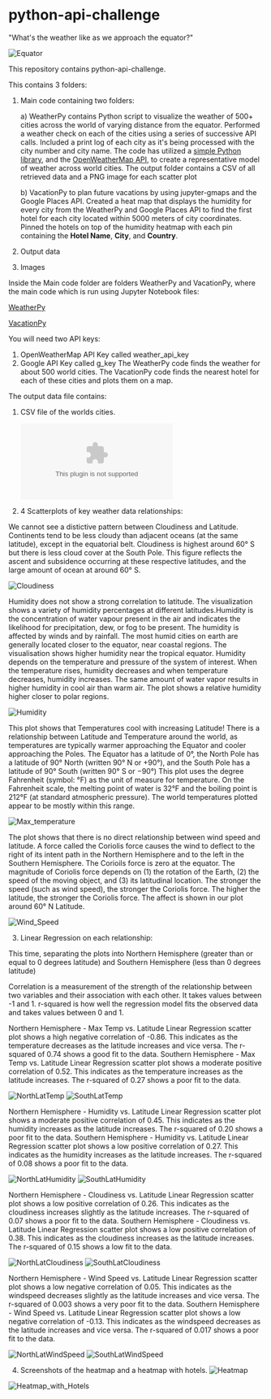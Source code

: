 # python-api-challenge

"What's the weather like as we approach the equator?"

![Equator](Images/equatorsign.png)

This repository contains python-api-challenge.

This contains 3 folders:

1. Main code containing two folders: 

     a) WeatherPy contains Python script to visualize the weather of 500+ cities across the world of varying distance from the equator. Performed a weather check on each of the cities using a series of successive API calls. Included a print log of each city as it's being processed with the city number and city name. The code has utilized a [simple Python library](https://pypi.python.org/pypi/citipy), and the [OpenWeatherMap API](https://openweathermap.org/api), to create a representative model of weather across world cities. The output folder contains a CSV of all retrieved data and a PNG image for each scatter plot

     b) VacationPy to plan future vacations by using jupyter-gmaps and the Google Places API. Created a heat map that displays the humidity for every city from the WeatherPy and Google Places API to find the first hotel for each city located within 5000 meters of city coordinates. Pinned the hotels on top of the humidity heatmap with each pin containing the **Hotel Name**, **City**, and **Country**.

2. Output data

3. Images

Inside the Main code folder are folders WeatherPy and VacationPy, where the main code which is run using Jupyter Notebook files:

[WeatherPy](main_code/VacationPy/VacationPy-code.ipynb) 

[VacationPy](main_code/WeatherPy/WeatherPy-code.ipynb)


You will need two API keys:
 1. OpenWeatherMap API Key called weather_api_key 
 2. Google API Key called g_key
The WeatherPy code finds the weather for about 500 world cities.
The VacationPy code finds the nearest hotel for each of these cities and plots them on a map.

The output data file contains:

1. CSV file of the worlds cities.

   ![City_Data](./output/cityweather_data.csv)

2. 4 Scatterplots of key weather data relationships:

We cannot see a distictive pattern between Cloudiness and Latitude. Continents tend to be less cloudy than adjacent oceans (at the same latitude), except in the equatorial belt. Cloudiness is highest around 60° S but there is less cloud cover at the South Pole. This figure reflects the ascent and subsidence occurring at these respective latitudes, and the large amount of ocean at around 60° S.

  ![Cloudiness](./output/LatCloudiness.png)


Humidity does not show a strong correlation to latitude. The visualization shows a variety of humidity percentages at different latitudes.Humidity is the concentration of water vapour present in the air and indicates the likelihood for precipitation, dew, or fog to be present.
The humidity is affected by winds and by rainfall. The most humid cities on earth are generally located closer to the equator, near coastal regions. The visualisation shows higher humidity near the tropical equator.
Humidity depends on the temperature and pressure of the system of interest. When the temperature rises, humidity decreases and when temperature decreases, humidity increases. The same amount of water vapor results in higher humidity in cool air than warm air. The plot shows a relative humidity higher closer to polar regions.


  ![Humidity](./output/LatHumidity.png)

This plot shows that Temperatures cool with increasing Latitude! There is a relationship between Latitude and Temperature around the world, as temperatures are typically warmer approaching the Equator and cooler approaching the Poles.
The Equator has a latitude of 0°, the North Pole has a latitude of 90° North (written 90° N or +90°), and the South Pole has a latitude of 90° South (written 90° S or −90°)
This plot uses the degree Fahrenheit (symbol: °F) as the unit of measure for temperature. On the Fahrenheit scale, the melting point of water is 32°F and the boiling point is 212°F (at standard atmospheric pressure). The world temperatures plotted appear to be mostly within this range.


  ![Max_temperature](./output/LatMaxTemp.png)

The plot shows that there is no direct relationship between wind speed and latitude. 
A force called the Coriolis force causes the wind to deflect to the right of its intent path in the Northern Hemisphere and to the left in the Southern Hemisphere. The Corioils force is zero at the equator. The magnitude of Coriolis force depends on (1) the rotation of the Earth, (2) the speed of the moving object, and (3) its latitudinal location. The stronger the speed (such as wind speed), the stronger the Coriolis force. The higher the latitude, the stronger the Coriolis force. The affect is shown in our plot around 60° N Latitude.


  ![Wind_Speed](./output/LatWindSpeed.png)

3. Linear Regression on each relationship: 

This time, separating the plots into Northern Hemisphere (greater than or equal to 0 degrees latitude) and Southern Hemisphere (less than 0 degrees latitude)

Correlation is a measurement of the strength of the relationship between two variables and their association with each other. It takes values between -1 and 1. 
r-squared is how well the regression model fits the observed data and takes values between 0 and 1.

Northern Hemisphere - Max Temp vs. Latitude Linear Regression scatter plot shows a high negative correlation of -0.86. This indicates as the temperature decreases as the latitude increases and vice versa. The r-squared of 0.74 shows a good fit to the data.
Southern Hemisphere - Max Temp vs. Latitude Linear Regression scatter plot shows a moderate positive correlation of 0.52. This indicates as the temperature increases as the latitude increases. The r-squared of 0.27 shows a poor fit to the data.

 ![NorthLatTemp](./output/Regression/NorthLatTemp.png)
 ![SouthLatTemp](./output/Regression/SouthLatTemp.png)


Northern Hemisphere - Humidity vs. Latitude Linear Regression scatter plot shows a moderate positive correlation of 0.45. This indicates as the humidity increases as the latitude increases. The r-squared of 0.20 shows a poor fit to the data.
Southern Hemisphere - Humidity vs. Latitude Linear Regression scatter plot shows a low positive correlation of 0.27. This indicates as the humidity increases as the latitude increases. The r-squared of 0.08 shows a poor fit to the data.

  ![NorthLatHumidity](./output/Regression/NorthLatHumidity.png)
  ![SouthLatHumidity](./output/Regression/SouthLatHumidity.png)


Northern Hemisphere - Cloudiness vs. Latitude Linear Regression scatter plot shows a low positive correlation of 0.26. This indicates as the cloudiness increases slightly as the latitude increases. The r-squared of 0.07 shows a poor fit to the data.
Southern Hemisphere - Cloudiness vs. Latitude Linear Regression scatter plot shows a low positive correlation of 0.38. This indicates as the cloudiness increases as the latitude increases. The r-squared of 0.15 shows a low fit to the data.

  ![NorthLatCloudiness](./output/Regression/NorthLatCloudiness.png)
  ![SouthLatCloudiness](./output/Regression/SouthLatCloudiness.png)

 
Northern Hemisphere - Wind Speed vs. Latitude Linear Regression scatter plot shows a low negative correlation of 0.05. This indicates as the windspeed decreases slightly as the latitude increases and vice versa. The r-squared of 0.003 shows a very poor fit to the data.
Southern Hemisphere - Wind Speed vs. Latitude Linear Regression scatter plot shows a low negative correlation of -0.13. This indicates as the windspeed decreases as the latitude increases and vice versa. The r-squared of 0.017 shows a poor fit to the data.

  ![NorthLatWindSpeed](./output/Regression/NorthLatWindSpeed.png)
  ![SouthLatWindSpeed](./output/Regression/SouthLatWindSpeed.png)


4. Screenshots of the heatmap and a heatmap with hotels.
  ![Heatmap](./output/Heatmap.png)
  
  ![Heatmap_with_Hotels](./output/HeatmapHotels.png)


